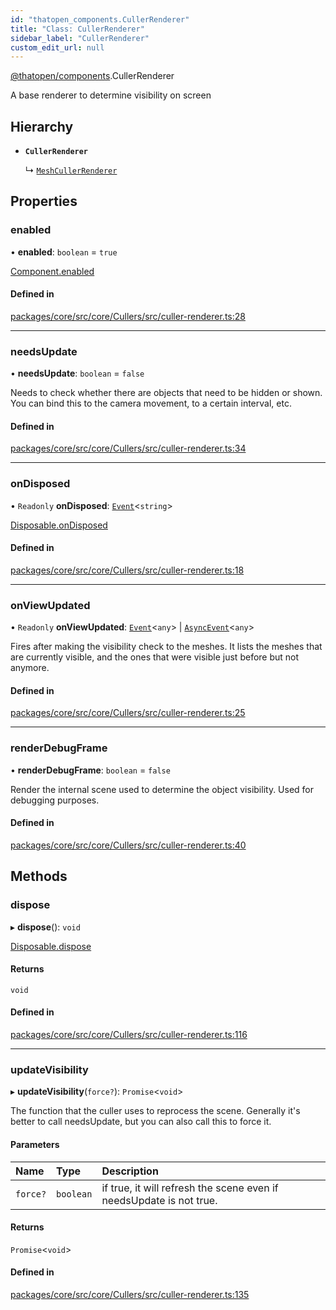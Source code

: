 ```yaml
---
id: "thatopen_components.CullerRenderer"
title: "Class: CullerRenderer"
sidebar_label: "CullerRenderer"
custom_edit_url: null
---
```


[@thatopen/components](../modules/thatopen_components.md).CullerRenderer

A base renderer to determine visibility on screen

## Hierarchy

- **`CullerRenderer`**

  ↳ [`MeshCullerRenderer`](thatopen_components.MeshCullerRenderer.md)

## Properties

### enabled

• **enabled**: `boolean` = `true`

[Component.enabled](thatopen_components.Component.md#enabled)

#### Defined in

[packages/core/src/core/Cullers/src/culler-renderer.ts:28](https://github.com/ThatOpen/engine_components/blob/7affdb6/packages/core/src/core/Cullers/src/culler-renderer.ts#L28)

___

### needsUpdate

• **needsUpdate**: `boolean` = `false`

Needs to check whether there are objects that need to be hidden or shown.
You can bind this to the camera movement, to a certain interval, etc.

#### Defined in

[packages/core/src/core/Cullers/src/culler-renderer.ts:34](https://github.com/ThatOpen/engine_components/blob/7affdb6/packages/core/src/core/Cullers/src/culler-renderer.ts#L34)

___

### onDisposed

• `Readonly` **onDisposed**: [`Event`](thatopen_components.Event.md)<`string`\>

[Disposable.onDisposed](../interfaces/thatopen_components.Disposable.md#ondisposed)

#### Defined in

[packages/core/src/core/Cullers/src/culler-renderer.ts:18](https://github.com/ThatOpen/engine_components/blob/7affdb6/packages/core/src/core/Cullers/src/culler-renderer.ts#L18)

___

### onViewUpdated

• `Readonly` **onViewUpdated**: [`Event`](thatopen_components.Event.md)<`any`\> \| [`AsyncEvent`](thatopen_components.AsyncEvent.md)<`any`\>

Fires after making the visibility check to the meshes. It lists the
meshes that are currently visible, and the ones that were visible
just before but not anymore.

#### Defined in

[packages/core/src/core/Cullers/src/culler-renderer.ts:25](https://github.com/ThatOpen/engine_components/blob/7affdb6/packages/core/src/core/Cullers/src/culler-renderer.ts#L25)

___

### renderDebugFrame

• **renderDebugFrame**: `boolean` = `false`

Render the internal scene used to determine the object visibility. Used
for debugging purposes.

#### Defined in

[packages/core/src/core/Cullers/src/culler-renderer.ts:40](https://github.com/ThatOpen/engine_components/blob/7affdb6/packages/core/src/core/Cullers/src/culler-renderer.ts#L40)

## Methods

### dispose

▸ **dispose**(): `void`

[Disposable.dispose](../interfaces/thatopen_components.Disposable.md#dispose)

#### Returns

`void`

#### Defined in

[packages/core/src/core/Cullers/src/culler-renderer.ts:116](https://github.com/ThatOpen/engine_components/blob/7affdb6/packages/core/src/core/Cullers/src/culler-renderer.ts#L116)

___

### updateVisibility

▸ **updateVisibility**(`force?`): `Promise`<`void`\>

The function that the culler uses to reprocess the scene. Generally it's
better to call needsUpdate, but you can also call this to force it.

#### Parameters

| Name | Type | Description |
| :------ | :------ | :------ |
| `force?` | `boolean` | if true, it will refresh the scene even if needsUpdate is not true. |

#### Returns

`Promise`<`void`\>

#### Defined in

[packages/core/src/core/Cullers/src/culler-renderer.ts:135](https://github.com/ThatOpen/engine_components/blob/7affdb6/packages/core/src/core/Cullers/src/culler-renderer.ts#L135)
